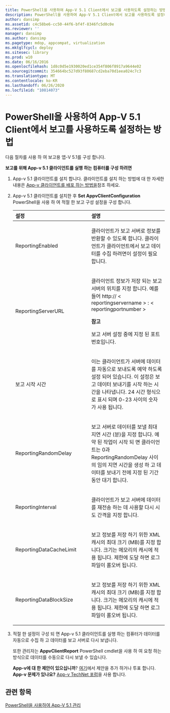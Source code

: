 ```yaml
---
title: PowerShell을 사용하여 App-V 5.1 Client에서 보고를 사용하도록 설정하는 방법
description: PowerShell을 사용하여 App-V 5.1 Client에서 보고를 사용하도록 설정하는 방법
author: dansimp
ms.assetid: c4c58be6-cc50-44f6-bf4f-8346fc5d0c0e
ms.reviewer: ''
manager: dansimp
ms.author: dansimp
ms.pagetype: mdop, appcompat, virtualization
ms.mktglfcycl: deploy
ms.sitesec: library
ms.prod: w10
ms.date: 06/16/2016
ms.openlocfilehash: 1d8c0d5e1930020ed1ce354f806f8917a9644e02
ms.sourcegitcommit: 354664bc527d93f80687cd2eba70d1eea024c7c3
ms.translationtype: MT
ms.contentlocale: ko-KR
ms.lasthandoff: 06/26/2020
ms.locfileid: "10814073"
---
```

# PowerShell을 사용하여 App-V 5.1 Client에서 보고를 사용하도록 설정하는 방법


다음 절차를 사용 하 여 보고용 앱-V 5.1를 구성 합니다.

**보고를 위해 App-v 5.1 클라이언트를 실행 하는 컴퓨터를 구성 하려면**

1. App-v 5.1 클라이언트를 설치 합니다. 클라이언트를 설치 하는 방법에 대 한 자세한 내용은 [App-v 클라이언트를 배포 하는 방법을](how-to-deploy-the-app-v-client-51gb18030.md)참조 하세요.

2. App-v 5.1 클라이언트를 설치한 후 **Set AppvClientConfiguration** PowerShell을 사용 하 여 적절 한 보고 구성 설정을 구성 합니다.

   <table>
   <colgroup>
   <col width="50%" />
   <col width="50%" />
   </colgroup>
   <thead>
   <tr class="header">
   <th align="left">설정</th>
   <th align="left">설명</th>
   </tr>
   </thead>
   <tbody>
   <tr class="odd">
   <td align="left"><p>ReportingEnabled</p></td>
   <td align="left"><p>클라이언트가 보고 서버로 정보를 반환할 수 있도록 합니다. 클라이언트가 클라이언트에서 보고 데이터를 수집 하려면이 설정이 필요 합니다.</p></td>
   </tr>
   <tr class="even">
   <td align="left"><p>ReportingServerURL</p></td>
   <td align="left"><p>클라이언트 정보가 저장 되는 보고 서버의 위치를 지정 합니다. 예를 들어 http:// &lt; reportingservername &gt; : &lt; reportingportnumber &gt;</p>
   <div class="alert">
   <strong>참고</strong><br/><p>보고 서버 설정 중에 지정 된 포트 번호입니다.</p>
   </div>
   <div>

   </div></td>
   </tr>
   <tr class="odd">
   <td align="left"><p>보고 시작 시간</p></td>
   <td align="left"><p>이는 클라이언트가 서버에 데이터를 자동으로 보내도록 예약 하도록 설정 되어 있습니다. 이 설정은 보고 데이터 보내기를 시작 하는 시간을 나타냅니다. 24 시간 형식으로 표시 되며 0-23 사이의 숫자가 사용 됩니다.</p></td>
   </tr>
   <tr class="even">
   <td align="left"><p>ReportingRandomDelay</p></td>
   <td align="left"><p>보고 서버로 데이터를 보낼 최대 지연 시간 (분)을 지정 합니다. 예약 된 작업이 시작 되 면 클라이언트는 0과 ReportingRandomDelay 사이의 임의 지연 시간을 생성 하 고 데이터를 보내기 전에 지정 된 기간 동안 대기 합니다.</p></td>
   </tr>
   <tr class="odd">
   <td align="left"><p>ReportingInterval</p></td>
   <td align="left"><p>클라이언트가 보고 서버에 데이터를 재전송 하는 데 사용할 다시 시도 간격을 지정 합니다.</p></td>
   </tr>
   <tr class="even">
   <td align="left"><p>ReportingDataCacheLimit</p></td>
   <td align="left"><p>보고 정보를 저장 하기 위한 XML 캐시의 최대 크기 (MB)를 지정 합니다. 크기는 메모리의 캐시에 적용 됩니다. 제한에 도달 하면 로그 파일이 롤오버 됩니다.</p></td>
   </tr>
   <tr class="odd">
   <td align="left"><p>ReportingDataBlockSize</p></td>
   <td align="left"><p>보고 정보를 저장 하기 위한 XML 캐시의 최대 크기 (MB)를 지정 합니다. 크기는 메모리의 캐시에 적용 됩니다. 제한에 도달 하면 로그 파일이 롤오버 됩니다.</p></td>
   </tr>
   </tbody>
   </table>



3. 적절 한 설정이 구성 되 면 App-v 5.1 클라이언트를 실행 하는 컴퓨터가 데이터를 자동으로 수집 하 고 데이터를 보고 서버로 다시 보냅니다.

   또한 관리자는 **AppvClientReport** PowerShell cmdlet을 사용 하 여 요청 하는 방식으로 데이터를 수동으로 다시 보낼 수 있습니다.

   **App-v에 대 한 제안이 있으십니까**? [여기](http://appv.uservoice.com/forums/280448-microsoft-application-virtualization)에서 제안을 추가 하거나 투표 합니다. **App-v 문제가 있나요?** [App-v TechNet 포럼](https://social.technet.microsoft.com/Forums/home?forum=mdopappv)을 사용 합니다.

## 관련 항목


[PowerShell을 사용하여 App-V 5.1 관리](administering-app-v-51-by-using-powershell.md)









